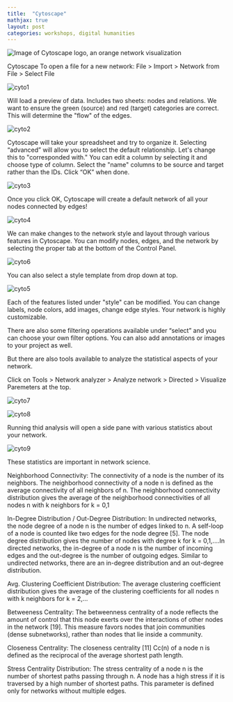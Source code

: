 ```yaml
---
title:  "Cytoscape"
mathjax: true
layout: post
categories: workshops, digital humanities
---
```

![Image of Cytoscape logo, an orange network visualization](https://www.thesmbguide.com/images/cytoscape-js-1024x512-20190225.png)

Cytoscape
To open a file for a new network:
File > Import > Network from File > Select File

![cyto1](https://user-images.githubusercontent.com/22083340/156415976-61ed3ed3-1f79-4262-b094-6692c977b873.png)

Will load a preview of data. Includes two sheets: nodes and relations. We want to ensure the green (source) and red (target) categories are correct. This will determine the "flow" of the edges.

![cyto2](https://user-images.githubusercontent.com/22083340/156416419-6fe17718-9f11-492f-9d50-f7e6d1b1e6d8.png)

Cytoscape will take your spreadsheet and try to organize it.
Selecting “advanced” will allow you to select the default relationship. Let's change this to "corresponded with."
You can edit a column by selecting it and choose type of column. 
Select the "name" columns to be source and target rather than the IDs.
Click “OK” when done.

![cyto3](https://user-images.githubusercontent.com/22083340/156416909-661eec92-1647-47ca-bde1-41bdc0c8f5a8.png)

Once you click OK, Cytoscape will create a default network of all your nodes connected by edges!

![cyto4](https://user-images.githubusercontent.com/22083340/156417780-05d474ec-53fc-477b-aadd-cd902e0b1b31.png)

We can make changes to the network style and layout through various features in Cytoscape. You can modify nodes, edges, and the network by selecting the proper tab at the bottom of the Control Panel.

![cyto6](https://user-images.githubusercontent.com/22083340/156418501-29516ccb-4eef-420f-ae21-71d0869431a7.png)

You can also select a style template from drop down at top.  

![cyto5](https://user-images.githubusercontent.com/22083340/156418202-11ed75da-22b9-4728-a06f-ed090da965ec.png)

Each of the features listed under "style" can be modified. You can change labels, node colors, add images, change edge styles. Your network is highly customizable.

There are also some filtering operations available under “select” and you can choose your own filter options.
You can also add annotations or images to your project as well.

But there are also tools available to analyze the statistical aspects of your network.

Click on Tools > Network analyzer > Analyze network > Directed > Visualize Paremeters at the top.

![cyto7](https://user-images.githubusercontent.com/22083340/156419002-874e80cb-e59c-47bc-9204-2de8c93e1517.png)

![cyto8](https://user-images.githubusercontent.com/22083340/156419425-95e3b7e2-0946-4949-9869-391bab0af9dd.png)

Running thid analysis will open a side pane with various statistics about your network.

![cyto9](https://user-images.githubusercontent.com/22083340/156419746-2f45c7a3-3957-47eb-97c8-69b322e55d3d.png)

These statistics are important in network science. 

Neighborhood Connectivity: The connectivity of a node is the number of its neighbors. The neighborhood connectivity of a node n is defined as the average connectivity of all neighbors of n. The neighborhood connectivity distribution gives the average of the neighborhood connectivities of all nodes n with k neighbors for k = 0,1

In-Degree Distribution / Out-Degree Distribution: In undirected networks, the node degree of a node n is the number of edges linked to n. A self-loop of a node is counted like two edges for the node degree [5]. The node degree distribution gives the number of nodes with degree k for k = 0,1,….In directed networks, the in-degree of a node n is the number of incoming edges and the out-degree is the number of outgoing edges. Similar to undirected networks, there are an in-degree distribution and an out-degree distribution.

Avg. Clustering Coefficient Distribution: The average clustering coefficient distribution gives the average of the clustering coefficients for all nodes n with k neighbors for k = 2,...

Betweeness Centrality: The betweenness centrality of a node reflects the amount of control that this node exerts over the interactions of other nodes in the network [19]. This measure favors nodes that join communities (dense subnetworks), rather than nodes that lie inside a community.

Closeness Centrality: The closeness centrality [11] Cc(n) of a node n is defined as the reciprocal of the average shortest path length. 

Stress Centrality Distribution: The stress centrality of a node n is the number of shortest paths passing through n. A node has a high stress if it is traversed by a high number of shortest paths. This parameter is defined only for networks without multiple edges.

